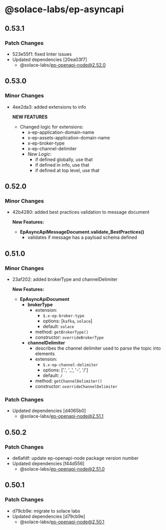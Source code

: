 # @solace-labs/ep-asyncapi

## 0.53.1

### Patch Changes

- 523e55f1: fixed linter issues
- Updated dependencies [20ea03f7]
  - @solace-labs/ep-openapi-node@2.52.0

## 0.53.0

### Minor Changes

- 4ee2da3: added extensions to info

  **NEW FEATURES**

  - Changed logic for extensions:
    - x-ep-application-domain-name
    - x-ep-assets-application-domain-name
    - x-ep-broker-type
    - x-ep-channel-delimiter
    - _New Logic_:
      - if defined globally, use that
      - if defined in info, use that
      - if defined at top level, use that

## 0.52.0

### Minor Changes

- 42b4280: added best practices validation to message document

  **New Features:**

  - **EpAsyncApiMessageDocument.validate_BestPractices()**
    - validates if message has a payload schema defined

## 0.51.0

### Minor Changes

- 23af202: added brokerType and channelDelimiter

  **New Features:**

  - **EpAsyncApiDocument**
    - **brokerType**
      - extension:
        - `$.x-ep-broker-type`
        - options: [`kafka`, `solace`]
        - default: `solace`
      - method: `getBrokerType()`
      - constructor: `overrideBrokerType`
    - **channelDelimiter**
      - describes the channel delimiter used to parse the topic into elements
      - extension:
        - `$.x-ep-channel-delimiter`
        - options: ['.', '_', '-', '/']
        - default: `/`
      - method: `getChannelDelimiter()`
      - constructor: `overrideChannelDelimiter`

### Patch Changes

- Updated dependencies [d4065b0]
  - @solace-labs/ep-openapi-node@2.51.1

## 0.50.2

### Patch Changes

- de6afdf: update ep-openapi-node package version number
- Updated dependencies [f44d556]
  - @solace-labs/ep-openapi-node@2.51.0

## 0.50.1

### Patch Changes

- d79cb9e: migrate to solace labs
- Updated dependencies [d79cb9e]
  - @solace-labs/ep-openapi-node@2.50.1
